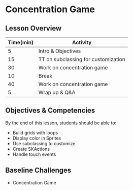 # Concentration Game

## Lesson Overview

| **Time(min)** | **Activity**                              |
| ------------- | ---------------------------               |
| 5             | Intro & Objectives                        |
| 15            | TT on subclassing for customization       |
| 30            | Work on concentration game                |
| 10            | Break                                     |
| 40            | Work on concentration game                |
| 5             | Wrap up & Q&A                             |

## Objectives & Competencies

By the end of this lesson, students should be able to:

- Build grids with loops
- Display color in Sprites
- Use subclassing to customize
- Create SKActions
- Handle touch events

## Baseline Challenges

- Concentration Game
